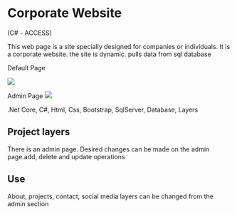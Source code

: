 # Corporate Website
(C# - ACCESS)

This web page is a site specially designed for companies or individuals.
It is a corporate website. the site is dynamic. pulls data from sql database

Default Page

<img src="ArchitectWebsiteDefault.gif" center></img>
</br>

Admin Page
<img src="ArchitectWebsiteAdmin.gif"></img>
</br>

.Net Core, C#, Html, Css, Bootstrap, SqlServer, Database, Layers

## Project layers
There is an admin page.
Desired changes can be made on the admin page.add, delete and update operations

## Use
About, projects, contact, social media layers can be changed from the admin section

